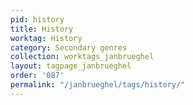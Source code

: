 ```yaml
---
pid: history
title: History
worktag: History
category: Secondary genres
collection: worktags_janbrueghel
layout: tagpage_janbrueghel
order: '087'
permalink: "/janbrueghel/tags/history/"
---
```

